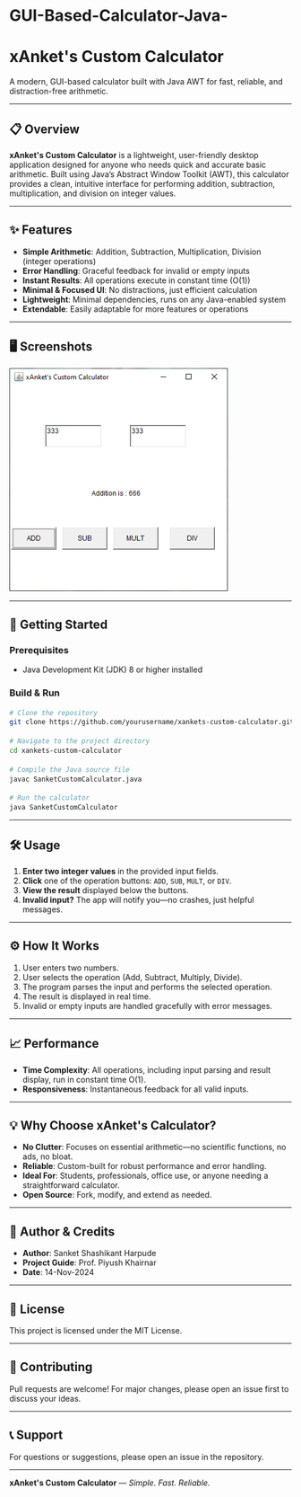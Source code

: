 # GUI-Based-Calculator-Java-

# xAnket's Custom Calculator

A modern, GUI-based calculator built with Java AWT for fast, reliable, and distraction-free arithmetic.

---

## 📋 Overview

**xAnket's Custom Calculator** is a lightweight, user-friendly desktop application designed for anyone who needs quick and accurate basic arithmetic. Built using Java’s Abstract Window Toolkit (AWT), this calculator provides a clean, intuitive interface for performing addition, subtraction, multiplication, and division on integer values.

---

## ✨ Features

- **Simple Arithmetic**: Addition, Subtraction, Multiplication, Division (integer operations)
- **Error Handling**: Graceful feedback for invalid or empty inputs
- **Instant Results**: All operations execute in constant time (O(1))
- **Minimal & Focused UI**: No distractions, just efficient calculation
- **Lightweight**: Minimal dependencies, runs on any Java-enabled system
- **Extendable**: Easily adaptable for more features or operations

---

## 🖥️ Screenshots

 ![Image Alt](https://github.com/sankuuu/GUI-Based-Calculator-Java-/blob/7ed53bc4540c8906cefca9f56492ec9254348deb/SS1.PNG)

---

## 🚀 Getting Started

### Prerequisites

- Java Development Kit (JDK) 8 or higher installed

### Build & Run

```bash
# Clone the repository
git clone https://github.com/yourusername/xankets-custom-calculator.git

# Navigate to the project directory
cd xankets-custom-calculator

# Compile the Java source file
javac SanketCustomCalculator.java

# Run the calculator
java SanketCustomCalculator
```

---

## 🛠️ Usage

1. **Enter two integer values** in the provided input fields.
2. **Click** one of the operation buttons: `ADD`, `SUB`, `MULT`, or `DIV`.
3. **View the result** displayed below the buttons.
4. **Invalid input?** The app will notify you—no crashes, just helpful messages.

---

## ⚙️ How It Works

1. User enters two numbers.
2. User selects the operation (Add, Subtract, Multiply, Divide).
3. The program parses the input and performs the selected operation.
4. The result is displayed in real time.
5. Invalid or empty inputs are handled gracefully with error messages.

---

## 📈 Performance

- **Time Complexity**: All operations, including input parsing and result display, run in constant time O(1).
- **Responsiveness**: Instantaneous feedback for all valid inputs.

---

## 💡 Why Choose xAnket's Calculator?

- **No Clutter**: Focuses on essential arithmetic—no scientific functions, no ads, no bloat.
- **Reliable**: Custom-built for robust performance and error handling.
- **Ideal For**: Students, professionals, office use, or anyone needing a straightforward calculator.
- **Open Source**: Fork, modify, and extend as needed.

---

## 👤 Author & Credits

- **Author**: Sanket Shashikant Harpude  
- **Project Guide**: Prof. Piyush Khairnar  
- **Date**: 14-Nov-2024

---

## 📄 License

This project is licensed under the MIT License.

---

## 🙌 Contributing

Pull requests are welcome! For major changes, please open an issue first to discuss your ideas.

---

## 📞 Support

For questions or suggestions, please open an issue in the repository.

---

**xAnket's Custom Calculator** — _Simple. Fast. Reliable._
